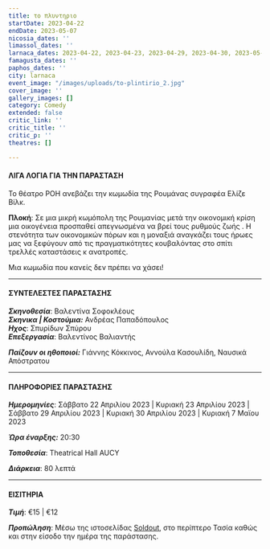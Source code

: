 ```yaml
---
title: το πλυντηριο
startDate: 2023-04-22
endDate: 2023-05-07
nicosia_dates: ''
limassol_dates: ''
larnaca_dates: 2023-04-22, 2023-04-23, 2023-04-29, 2023-04-30, 2023-05-06, 2023-05-07
famagusta_dates: ''
paphos_dates: ''
city: larnaca
event_image: "/images/uploads/to-plintirio_2.jpg"
cover_image: ''
gallery_images: []
category: Comedy
extended: false
critic_link: ''
critic_title: ''
critic_p: ''
theatres: []

---
```

#### ΛΙΓΑ ΛΟΓΙΑ ΓΙΑ ΤΗΝ ΠΑΡΑΣΤΑΣΗ

Το θέατρο ΡΟΗ ανεβάζει την κωμωδία της Ρουμάνας συγραφέα Ελίζε Βίλκ.

**Πλοκή**: Σε μια μικρή κωμόπολη της Ρουμανίας μετά την οικονομική κρίση μια οικογένεια προσπαθεί απεγνωσμένα να βρεί τους ρυθμούς ζωής . Η στενότητα των οικονομικών πόρων και η μοναξιά αναγκάζει τους ήρωες μας να ξεφύγουν από τις πραγματικότητες κουβαλόντας στο σπίτι τρελλές καταστάσεις κ ανατροπές.

Μια κωμωδία που κανείς δεν πρέπει να χάσει!

***

#### ΣΥΝΤΕΛΕΣΤΕΣ ΠΑΡΑΣΤΑΣΗΣ

**_Σκηνοθεσία_**: Βαλεντίνα Σοφοκλέους  
**_Σκηνικα | Κοστούμια:_** Ανδρέας Παπαδόπουλος  
**_Ηχος_**: Σπυρίδων Σπύρου  
**_Επεξεργασία_**: Βαλεντίνος Βαλιαντής

**_Παίζουν οι ηθοποιοί:_** Γιάννης Κόκκινος, Αννούλα Κασουλίδη, Ναυσικά Απόστρατου

***

#### ΠΛΗΡΟΦΟΡΙΕΣ ΠΑΡΑΣΤΑΣΗΣ

**_Ημερομηνίες_**: Σάββατο 22 Απριλίου 2023 | Κυριακή 23 Απριλίου 2023 | Σάββατο 29 Απριλίου 2023 | Κυριακή 30 Απριλίου 2023 | Κυριακή 7 Μαϊου 2023

**_Ώρα έναρξης:_** 20:30

**_Τοποθεσία_**: Theatrical Hall AUCY

**_Διάρκεια_**: 80 λεπτά

***

#### ΕΙΣΙΤΗΡΙΑ

**_Τιμή_**: €15 | €12

**_Προπώληση_**: Μέσω της ιστοσελίδας [Soldout](https://www.soldoutticketbox.com/to-plyntirio-tis-elise-wilk-2023/?lang=en), στο περίπτερο Τασία καθώς και στην είσοδο την ημέρα της παράστασης.